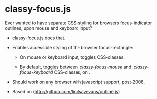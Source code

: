 # classy-focus.js

Ever wanted to have separate CSS-styling for browsers focus-indicator outlines, upon mouse and keyboard input?

- classy-focus.js does that.

- Enables accessible styling of the browser focus-rectangle:

    * On mouse or keyboard input, toggles CSS-classes.

    * By default, toggles between *.classy-focus-mouse* and *.classy-focus-keyboard* CSS-classes, on *<body>*.

- Should work on any browser with javascript support, post-2008.

- Based on (http://github.com/lindsayevans/outline.js)
